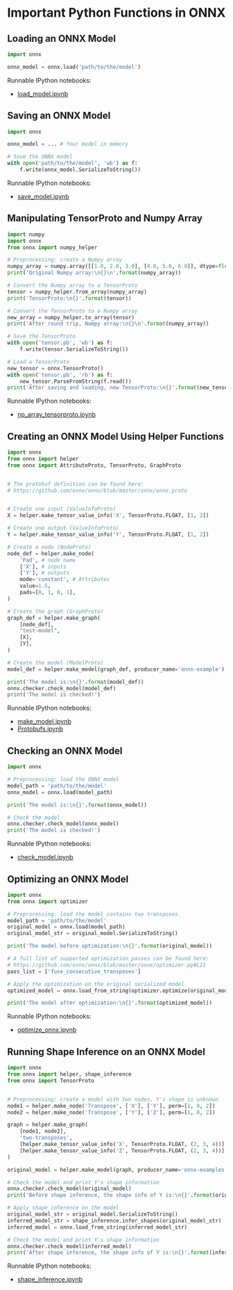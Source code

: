 # Important Python Functions in ONNX

## Loading an ONNX Model
```python
import onnx

onnx_model = onnx.load('path/to/the/model')
```
Runnable IPython notebooks:
- [load_model.ipynb](https://github.com/onnx/onnx/tree/master/onnx/examples/load_model.ipynb)

## Saving an ONNX Model
```python
import onnx

onnx_model = ... # Your model in memory

# Save the ONNX model
with open('path/to/the/model', 'wb') as f:
    f.write(onnx_model.SerializeToString())
```
Runnable IPython notebooks:
- [save_model.ipynb](https://github.com/onnx/onnx/tree/master/onnx/examples/save_model.ipynb)

## Manipulating TensorProto and Numpy Array
```python
import numpy
import onnx
from onnx import numpy_helper

# Preprocessing: create a Numpy array
numpy_array = numpy.array([[1.0, 2.0, 3.0], [4.0, 5.0, 6.0]], dtype=float)
print('Original Numpy array:\n{}\n'.format(numpy_array))

# Convert the Numpy array to a TensorProto
tensor = numpy_helper.from_array(numpy_array)
print('TensorProto:\n{}'.format(tensor))

# Convert the TensorProto to a Numpy array
new_array = numpy_helper.to_array(tensor)
print('After round trip, Numpy array:\n{}\n'.format(numpy_array))

# Save the TensorProto
with open('tensor.pb', 'wb') as f:
    f.write(tensor.SerializeToString())

# Load a TensorProto
new_tensor = onnx.TensorProto()
with open('tensor.pb', 'rb') as f:
    new_tensor.ParseFromString(f.read())
print('After saving and loading, new TensorProto:\n{}'.format(new_tensor))
```
Runnable IPython notebooks:
- [np_array_tensorproto.ipynb](https://github.com/onnx/onnx/tree/master/onnx/examples/np_array_tensorproto.ipynb)

## Creating an ONNX Model Using Helper Functions
```python
import onnx
from onnx import helper
from onnx import AttributeProto, TensorProto, GraphProto


# The protobuf definition can be found here:
# https://github.com/onnx/onnx/blob/master/onnx/onnx.proto


# Create one input (ValueInfoProto)
X = helper.make_tensor_value_info('X', TensorProto.FLOAT, [1, 2])

# Create one output (ValueInfoProto)
Y = helper.make_tensor_value_info('Y', TensorProto.FLOAT, [1, 2])

# Create a node (NodeProto)
node_def = helper.make_node(
    'Pad', # node name
    ['X'], # inputs
    ['Y'], # outputs
    mode='constant', # Attributes
    value=1.5,
    pads=[0, 1, 0, 1],
)

# Create the graph (GraphProto)
graph_def = helper.make_graph(
    [node_def],
    "test-model",
    [X],
    [Y],
)

# Create the model (ModelProto)
model_def = helper.make_model(graph_def, producer_name='onnx-example')

print('The model is:\n{}'.format(model_def))
onnx.checker.check_model(model_def)
print('The model is checked!')
```
Runnable IPython notebooks:
- [make_model.ipynb](https://github.com/onnx/onnx/tree/master/onnx/examples/make_model.ipynb)
- [Protobufs.ipynb](https://github.com/onnx/onnx/tree/master/onnx/examples/Protobufs.ipynb)

## Checking an ONNX Model
```python
import onnx

# Preprocessing: load the ONNX model
model_path = 'path/to/the/model'
onnx_model = onnx.load(model_path)

print('The model is:\n{}'.format(onnx_model))

# Check the model
onnx.checker.check_model(onnx_model)
print('The model is checked!')
```
Runnable IPython notebooks:
- [check_model.ipynb](https://github.com/onnx/onnx/tree/master/onnx/examples/check_model.ipynb)

## Optimizing an ONNX Model
```python
import onnx
from onnx import optimizer

# Preprocessing: load the model contains two transposes.
model_path = 'path/to/the/model'
original_model = onnx.load(model_path)
original_model_str = original_model.SerializeToString()

print('The model before optimization:\n{}'.format(original_model))

# A full list of supported optimization passes can be found here:
# https://github.com/onnx/onnx/blob/master/onnx/optimizer.py#L21
pass_list = ['fuse_consecutive_transposes']

# Apply the optimization on the original serialized model
optimized_model = onnx.load_from_string(optimizer.optimize(original_model_str, pass_list))

print('The model after optimization:\n{}'.format(optimized_model))
```
Runnable IPython notebooks:
- [optimize_onnx.ipynb](https://github.com/onnx/onnx/tree/master/onnx/examples/optimize_onnx.ipynb)

## Running Shape Inference on an ONNX Model
```python
import onnx
from onnx import helper, shape_inference
from onnx import TensorProto


# Preprocessing: create a model with two nodes, Y's shape is unknown
node1 = helper.make_node('Transpose', ['X'], ['Y'], perm=[1, 0, 2])
node2 = helper.make_node('Transpose', ['Y'], ['Z'], perm=[1, 0, 2])

graph = helper.make_graph(
    [node1, node2],
    'two-transposes',
    [helper.make_tensor_value_info('X', TensorProto.FLOAT, (2, 3, 4))],
    [helper.make_tensor_value_info('Z', TensorProto.FLOAT, (2, 3, 4))],
)

original_model = helper.make_model(graph, producer_name='onnx-examples')

# Check the model and print Y's shape information
onnx.checker.check_model(original_model)
print('Before shape inference, the shape info of Y is:\n{}'.format(original_model.graph.value_info))

# Apply shape inference on the model
original_model_str = original_model.SerializeToString()
inferred_model_str = shape_inference.infer_shapes(original_model_str)
inferred_model = onnx.load_from_string(inferred_model_str)

# Check the model and print Y's shape information
onnx.checker.check_model(inferred_model)
print('After shape inference, the shape info of Y is:\n{}'.format(inferred_model.graph.value_info))
```
Runnable IPython notebooks:
- [shape_inference.ipynb](https://github.com/onnx/onnx/tree/master/onnx/examples/shape_inference.ipynb)
